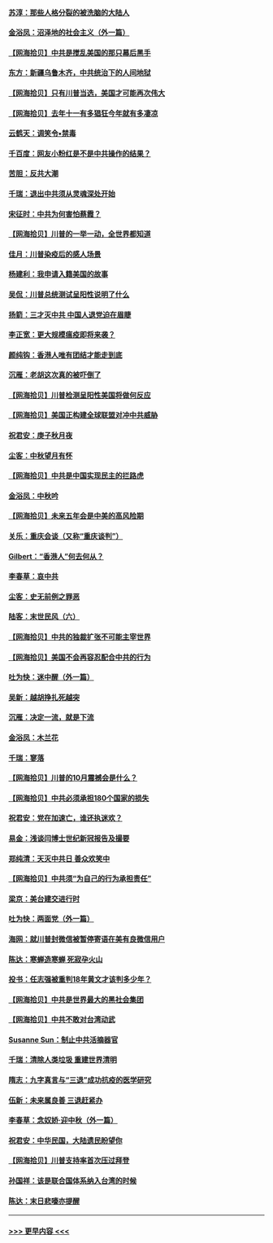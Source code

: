 #### [苏淳：那些人格分裂的被洗脑的大陆人](../pages/nsc993/n12467858.md?t=10120551) 
#### [金浴凤：沼泽地的社会主义（外一篇）](../pages/nsc993/n12467792.md?t=10120551) 
#### [【网海拾贝】中共是搅乱美国的那只幕后黑手](../pages/nsc993/n12467700.md?t=10120551) 
#### [东方：新疆乌鲁木齐，中共统治下的人间地狱](../pages/nsc993/n12466075.md?t=10120551) 
#### [【网海拾贝】只有川普当选，美国才可能再次伟大](../pages/nsc993/n12466013.md?t=10120551) 
#### [【网海拾贝】去年十一有多猖狂今年就有多凄凉](../pages/nsc993/n12463649.md?t=10120551) 
#### [云鹤天：调笑令▪禁毒](../pages/nsc993/n12462975.md?t=10120551) 
#### [千百度：网友小粉红是不是中共操作的结果？](../pages/nsc993/n12461025.md?t=10120551) 
#### [苦胆：反共大潮](../pages/nsc993/n12459469.md?t=10120551) 
#### [千瑞：退出中共须从灵魂深处开始](../pages/nsc993/n12459437.md?t=10120551) 
#### [宋征时：中共为何害怕蔡霞？](../pages/nsc993/n12459097.md?t=10120551) 
#### [【网海拾贝】川普的一举一动，全世界都知道](../pages/nsc993/n12458825.md?t=10120551) 
#### [佳月：川普染疫后的感人场景](../pages/nsc993/n12456994.md?t=10120551) 
#### [杨建利：我申请入籍美国的故事](../pages/nsc993/n12455635.md?t=10120551) 
#### [吴侃：川普总统测试呈阳性说明了什么](../pages/nsc993/n12451869.md?t=10120551) 
#### [扬箭：三才灭中共 中国人退党迫在眉睫](../pages/nsc993/n12451842.md?t=10120551) 
#### [李正宽：更大规模瘟疫即将来袭？](../pages/nsc993/n12451455.md?t=10120551) 
#### [颜纯钩：香港人唯有团结才能走到底](../pages/nsc993/n12450870.md?t=10120551) 
#### [沉雁：老胡这次真的被吓倒了](../pages/nsc993/n12449796.md?t=10120551) 
#### [【网海拾贝】川普检测呈阳性美国将做何反应](../pages/nsc993/n12449042.md?t=10120551) 
#### [【网海拾贝】美国正构建全球联盟对冲中共威胁](../pages/nsc993/n12446580.md?t=10120551) 
#### [祝君安：庚子秋月夜](../pages/nsc993/n12445870.md?t=10120551) 
#### [尘客：中秋望月有怀](../pages/nsc993/n12444632.md?t=10120551) 
#### [【网海拾贝】中共是中国实现民主的拦路虎](../pages/nsc993/n12443573.md?t=10120551) 
#### [金浴凤：中秋吟](../pages/nsc993/n12441773.md?t=10120551) 
#### [【网海拾贝】未来五年会是中美的高风险期](../pages/nsc993/n12440760.md?t=10120551) 
#### [关乐：重庆会谈（又称“重庆谈判”）](../pages/nsc993/n12437525.md?t=10120551) 
#### [Gilbert：“香港人”何去何从？](../pages/nsc993/n12435894.md?t=10120551) 
#### [李春草：哀中共](../pages/nsc993/n12435874.md?t=10120551) 
#### [尘客：史无前例之罪恶](../pages/nsc993/n12435762.md?t=10120551) 
#### [陆客：末世民风（六）](../pages/nsc993/n12435354.md?t=10120551) 
#### [【网海拾贝】中共的独裁扩张不可能主宰世界](../pages/nsc993/n12435151.md?t=10120551) 
#### [【网海拾贝】美国不会再容忍配合中共的行为](../pages/nsc993/n12433808.md?t=10120551) 
#### [吐为快：迷中醒（外一篇）](../pages/nsc993/n12433585.md?t=10120551) 
#### [吴新：越胡挣扎死越突](../pages/nsc993/n12433562.md?t=10120551) 
#### [沉雁：决定一流，就是下流](../pages/nsc993/n12432128.md?t=10120551) 
#### [金浴凤：木兰花](../pages/nsc993/n12432124.md?t=10120551) 
#### [千瑞：寥落](../pages/nsc993/n12432071.md?t=10120551) 
#### [【网海拾贝】川普的10月震撼会是什么？](../pages/nsc993/n12431624.md?t=10120551) 
#### [【网海拾贝】中共必须承担180个国家的损失](../pages/nsc993/n12428893.md?t=10120551) 
#### [祝君安：党在加速亡，谁还执迷欢？](../pages/nsc993/n12428652.md?t=10120551) 
#### [易金：浅谈闫博士世纪新冠报告及撮要](../pages/nsc993/n12426822.md?t=10120551) 
#### [郑纯清：天灭中共日 善众欢笑中](../pages/nsc993/n12426784.md?t=10120551) 
#### [【网海拾贝】中共须“为自己的行为承担责任”](../pages/nsc993/n12426067.md?t=10120551) 
#### [梁京：美台建交进行时](../pages/nsc993/n12424066.md?t=10120551) 
#### [吐为快：两面党（外一篇）](../pages/nsc993/n12424043.md?t=10120551) 
#### [海网：就川普封微信被暂停寄语在美有良微信用户](../pages/nsc993/n12424021.md?t=10120551) 
#### [陈达：寒蝉造寒蝉 死寂孕火山](../pages/nsc993/n12423958.md?t=10120551) 
#### [投书：任志强被重判18年黄文才该判多少年？](../pages/nsc993/n12423672.md?t=10120551) 
#### [【网海拾贝】中共是世界最大的黑社会集团](../pages/nsc993/n12423543.md?t=10120551) 
#### [【网海拾贝】中共不敢对台湾动武](../pages/nsc993/n12421418.md?t=10120551) 
#### [Susanne Sun：制止中共活摘器官](../pages/nsc993/n12419654.md?t=10120551) 
#### [千瑞：清除人类垃圾 重建世界清明](../pages/nsc993/n12419414.md?t=10120551) 
#### [隋志：九字真言与“三退”成功抗疫的医学研究](../pages/nsc993/n12419248.md?t=10120551) 
#### [伍新：未来属良善 三退赶紧办](../pages/nsc993/n12418496.md?t=10120551) 
#### [李春草：念奴娇·迎中秋（外一篇）](../pages/nsc993/n12418465.md?t=10120551) 
#### [祝君安：中华民国，大陆遗民盼望你](../pages/nsc993/n12418089.md?t=10120551) 
#### [【网海拾贝】川普支持率首次压过拜登](../pages/nsc993/n12418050.md?t=10120551) 
#### [孙国祥：该是联合国体系纳入台湾的时候](../pages/nsc993/n12417369.md?t=10120551) 
#### [陈达：末日悲嚎亦提醒](../pages/nsc993/n12416736.md?t=10120551) 

----
#### [ >>> 更早内容 <<< ](../indexes/nsc993-earlier.md)
